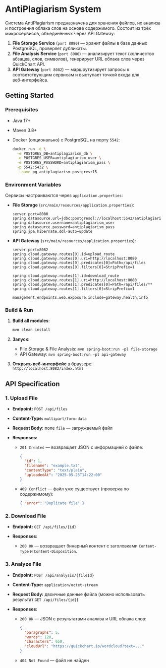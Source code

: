 # AntiPlagiarism System

Система AntiPlagiarism предназначена для хранения файлов, их анализа и построения облака слов на основе содержимого. Состоит из трёх микросервисов, объединённых через API Gateway:

1. **File Storage Service** (`port 8080`) — хранит файлы в базе данных PostgreSQL, проверяет дубликаты.
2. **File Analysis Service** (`port 8080`) — анализирует текст (количество абзацев, слов, символов), генерирует URL облака слов через QuickChart API.
3. **API Gateway** (`port 8082`) — маршрутизирует запросы к соответствующим сервисам и выступает точкой входа для веб‑интерфейса.

## Getting Started

### Prerequisites

* Java 17+
* Maven 3.8+
* Docker (опционально) с PostgreSQL на порту `5542`:

  ```bash
  docker run -d \
    -e POSTGRES_DB=antiplagiarism_db \
    -e POSTGRES_USER=antiplagiarism_user \
    -e POSTGRES_PASSWORD=antiplagiarism_pass \
    -p 5542:5432 \
    --name pg_antiplagiarism postgres:15
  ```

### Environment Variables

Сервисы настраиваются через `application.properties`:

* **File Storage** (`src/main/resources/application.properties`):

  ```properties
  server.port=8080
  spring.datasource.url=jdbc:postgresql://localhost:5542/antiplagiarism_db
  spring.datasource.username=antiplagiarism_user
  spring.datasource.password=antiplagiarism_pass
  spring.jpa.hibernate.ddl-auto=update
  ```


* **API Gateway** (`src/main/resources/application.properties`):

  ```properties
  server.port=8082
  spring.cloud.gateway.routes[0].id=upload_route
  spring.cloud.gateway.routes[0].uri=http://localhost:8080
  spring.cloud.gateway.routes[0].predicates[0]=Path=/api/files
  spring.cloud.gateway.routes[0].filters[0]=StripPrefix=1

  spring.cloud.gateway.routes[1].id=download_route
  spring.cloud.gateway.routes[1].uri=http://localhost:8080
  spring.cloud.gateway.routes[1].predicates[0]=Path=/api/files/**
  spring.cloud.gateway.routes[1].filters[0]=StripPrefix=1

  management.endpoints.web.exposure.include=gateway,health,info
  ```

### Build & Run

1. **Build all modules**:

   ```bash
   mvn clean install
   ```
2. **Запуск**:

    * File Storage & File Analysis: `mvn spring-boot:run -pl file-storage`
    * API Gateway:    `mvn spring-boot:run -pl api-gateway`
3. **Открыть веб-интерфейс** в браузере: `http://localhost:8082/index.html`

## API Specification

### 1. Upload File

* **Endpoint:** `POST /api/files`
* **Content-Type:** `multipart/form-data`
* **Request Body:** поле `file` — загружаемый файл
* **Responses:**

    * `201 Created` — возвращает JSON с информацией о файле:

      ```json
      {
        "id": 1,
        "filename": "example.txt",
        "contentType": "text/plain",
        "uploadedAt": "2025-05-25T14:22:00"
      }
      ```
    * `409 Conflict` — файл уже существует (проверка по содержимому):

      ```json
      { "error": "Duplicate file" }
      ```

### 2. Download File

* **Endpoint:** `GET /api/files/{id}`
* **Responses:**

    * `200 OK` — возвращает бинарный контент с заголовками `Content-Type` и `Content-Disposition`.

### 3. Analyze File

* **Endpoint:** `POST /api/analysis/{fileId}`
* **Content-Type:** `application/octet-stream`
* **Request Body:** двоичные данные файла (можно использовать результат `GET /api/files/{id}`)
* **Responses:**

    * `200 OK` — JSON с результатами анализа и URL облака слов:

      ```json
      {
        "paragraphs": 5,
        "words": 120,
        "characters": 650,
        "cloudUrl": "https://quickchart.io/wordcloud?text=..."
      }
      ```
    * `404 Not Found` — файл не найден
